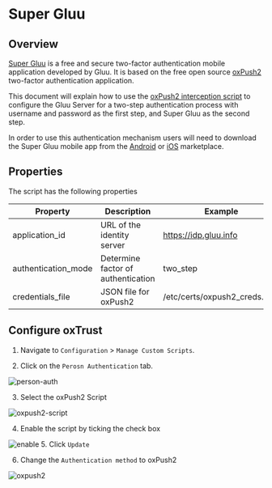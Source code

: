 # Super Gluu
## Overview
[Super Gluu](https://super.gluu.org) is a free and secure two-factor authentication mobile application developed by Gluu. It is based on the free open source [oxPush2](https://github.com/GluuFederation/oxPush2) two-factor authentication application. 

This document will explain how to use the [oxPush2 interception script](https://github.com/GluuFederation/oxAuth/blob/master/Server/integrations/oxpush/oxPushExternalAuthenticator.py) to configure the Gluu Server for a two-step authentication process with username and password as the first step, and Super Gluu as the second step. 

In order to use this authentication mechanism users will need to download the Super Gluu mobile app from the [Android](https://play.google.com/store/apps/details?id=gluu.super.gluu) or [iOS](https://itunes.apple.com/us/app/super-gluu/id1093479646?ls=1&mt=8)  marketplace. 

## Properties
The script has the following properties

|	Property	|	Description		|	Example	|
|-----------------------|-------------------------------|---------------|
|application_id		|URL of the identity server	|https://idp.gluu.info|
|authentication_mode	|Determine factor of authentication|two_step|
|credentials_file	|JSON file for oxPush2 		|/etc/certs/oxpush2_creds.json|

## Configure oxTrust

1. Navigate to `Configuration` > `Manage Custom Scripts`.              

2. Click on the `Perosn Authentication` tab.             

![person-auth](../img/admin-guide/multi-factor/person-auth.png)

3. Select the oxPush2 Script               

![oxpush2-script](../img/admin-guide/multi-factor/oxpush2-script.png)

4. Enable the script by ticking the check box

![enable](../img/admin-guide/enable.png)
5. Click `Update`         

6. Change the `Authentication method` to oxPush2       
   
![oxpush2](../img/admin-guide/multi-factor/oxpush2.png)
